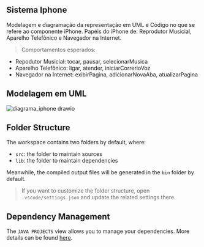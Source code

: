 ## Sistema Iphone

Modelagem e diagramação da representação em UML e Código no que se refere ao componente iPhone.
Papéis do iPhone de: Reprodutor Musicial, Aparelho Telefônico e Navegador na Internet. 

> Comportamentos esperados:
- Repodutor Musicial: tocar, pausar, selecionarMusica
- Aparelho Telefônico: ligar, atender, iniciarCorrerioVoz
- Navegador na Internet: exibirPagina, adicionarNovaAba, atualizarPagina

## Modelagem em UML

![diagrama_iphone drawio](https://github.com/jroquebento/dio-sistema-iphone/assets/47599243/2bc575a4-0aee-443b-8a40-aede342b2379)



## Folder Structure

The workspace contains two folders by default, where:

- `src`: the folder to maintain sources
- `lib`: the folder to maintain dependencies

Meanwhile, the compiled output files will be generated in the `bin` folder by default.

> If you want to customize the folder structure, open `.vscode/settings.json` and update the related settings there.

## Dependency Management

The `JAVA PROJECTS` view allows you to manage your dependencies. More details can be found [here](https://github.com/microsoft/vscode-java-dependency#manage-dependencies).
